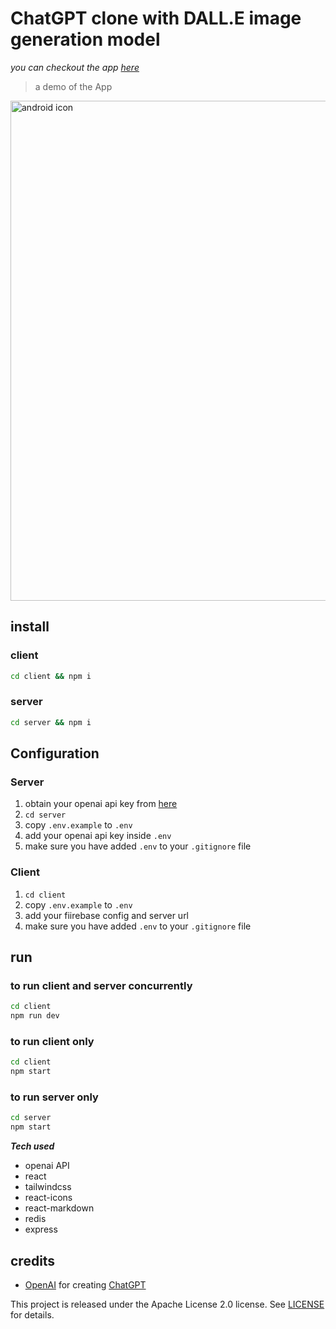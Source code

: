 # ChatGPT clone with DALL.E image generation model

*you can checkout the app [here](https://chat.zz.sd/)*

> a demo of the App
<!-- https://user-images.githubusercontent.com/26358650/212903093-08c58f9b-25b5-440d-89e7-7a4b1f36df5a.mp4 -->
<img src="_pics/demo.gif" width="800px" alt="android icon"/>

## install

### client
```bash
cd client && npm i
```
### server
```bash
cd server && npm i
```

## Configuration
### Server
1. obtain your openai api key from [here](https://openai.com)
2. `cd server`
3. copy `.env.example` to `.env`
4. add your openai api key inside `.env`
5. make sure you have added `.env` to your `.gitignore` file

### Client
1. `cd client`
2. copy `.env.example` to `.env`
3. add your fiirebase config and server url
4. make sure you have added `.env` to your `.gitignore` file

## run
### to run client and server concurrently
```bash
cd client
npm run dev
```
### to run client only
```bash
cd client
npm start
```
### to run server only
```bash
cd server
npm start
```

***Tech used***
  - openai API
  - react
  - tailwindcss
  - react-icons
  - react-markdown
  - redis
  - express


## credits
- [OpenAI](https://openai.com) for creating [ChatGPT](https://chat.openai.com/chat)



This project is released under the Apache License 2.0 license.
See [LICENSE](./LICENSE) for details.
